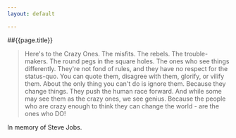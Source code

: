 ```yaml
---
layout: default

---
```


##{{page.title}}

>Here's to the Crazy Ones. The misfits. The rebels. The trouble-makers. The round pegs in the square holes.
The ones who see things differently. They're not fond of rules, and they have no respect for the status-quo.
You can quote them, disagree with them, glorify, or vilify them. About the only thing you can't do is ignore
them. Because they change things. They push the human race forward. And while some may see them
as the crazy ones, we see genius. Because the people who are crazy enough to think
they can change the world - are the ones who DO!

In memory of Steve Jobs.